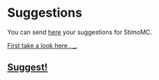 # Suggestions
You can send [here](https://github.com/StimoMC/Suggestions/issues/new) your suggestions for StimoMC.

[First take a look here . _.](https://trello.com/c/d6yJWXCS/)

## [Suggest!](https://github.com/StimoMC/Suggestions/issues/new)

